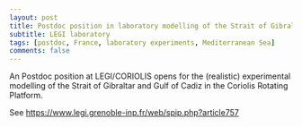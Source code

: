 ```yaml
---
layout: post
title: Postdoc position in laboratory modelling of the Strait of Gibraltar (Grenoble, France)
subtitle: LEGI laboratory
tags: [postdoc, France, laboratory experiments, Mediterranean Sea]
comments: false
---
```

An Postdoc position at LEGI/CORIOLIS opens for the (realistic) experimental modelling of the Strait of Gibraltar and Gulf of Cadiz in the Coriolis Rotating Platform.

See https://www.legi.grenoble-inp.fr/web/spip.php?article757 
